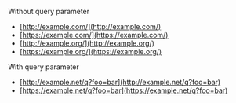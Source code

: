 <!--
# This Source Code Form is subject to the terms of the Mozilla Public
# License, v. 2.0. If a copy of the MPL was not distributed with this
# file, You can obtain one at http://mozilla.org/MPL/2.0/.
-->

Without query parameter

* [http://example.com/](http://example.com/)
* [https://example.com/](https://example.com/)
* [http://example.org/](http://example.org/)
* [https://example.org/](https://example.org/)

With query parameter

* [http://example.net/q?foo=bar](http://example.net/q?foo=bar)
* [https://example.net/q?foo=bar](https://example.net/q?foo=bar)

